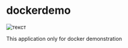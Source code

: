 # dockerdemo
![текст](https://img.shields.io/badge/docker-build-blue) 

This application only for docker demonstration
